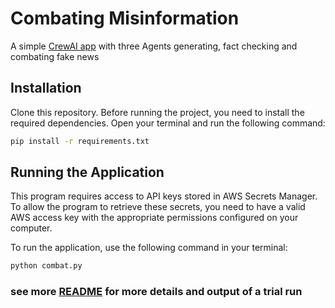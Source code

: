 # Combating Misinformation

A simple [CrewAI app](https://github.com/joaomdmoura/crewAI) with three Agents generating, fact checking and combating fake news

## Installation

Clone this repository.
Before running the project, you need to install the required dependencies. Open your terminal and run the following command:

```bash
pip install -r requirements.txt
```

## Running the Application

This program requires access to API keys stored in AWS Secrets Manager. To allow the program to retrieve these secrets, you need to have a valid AWS access key with the appropriate permissions configured on your computer. 

To run the application, use the following command in your terminal:

```bash
python combat.py
```

### see more [README](README.pdf) for more details and output of a trial run

